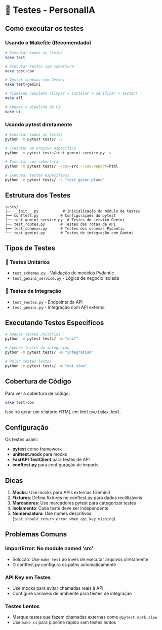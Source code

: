 # 🧪 Testes - PersonalIA

## Como executar os testes

### Usando o Makefile (Recomendado)

```bash
# Executar todos os testes
make test

# Executar testes com cobertura
make test-cov

# Testar conexão com Gemini
make test-gemini

# Pipeline completo (limpar + instalar + verificar + testar)
make all

# Apenas o pipeline de CI
make ci
```

### Usando pytest diretamente

```bash
# Executar todos os testes
python -m pytest tests/ -v

# Executar um arquivo específico
python -m pytest tests/test_gemini_service.py -v

# Executar com cobertura
python -m pytest tests/ --cov=src --cov-report=html

# Executar testes específicos
python -m pytest tests/ -k "test_gerar_plano"
```

## Estrutura dos Testes

```
tests/
├── __init__.py           # Inicialização do módulo de testes
├── conftest.py          # Configurações do pytest
├── test_gemini_service.py  # Testes do serviço Gemini
├── test_routes.py       # Testes das rotas da API
├── test_schemas.py      # Testes dos schemas Pydantic
└── test_gemini.py       # Testes de integração com Gemini
```

## Tipos de Testes

### 🔸 Testes Unitários
- `test_schemas.py` - Validação de modelos Pydantic
- `test_gemini_service.py` - Lógica de negócio isolada

### 🔸 Testes de Integração  
- `test_routes.py` - Endpoints da API
- `test_gemini.py` - Integração com API externa

## Executando Testes Específicos

```bash
# Apenas testes unitários
python -m pytest tests/ -m "unit"

# Apenas testes de integração  
python -m pytest tests/ -m "integration"

# Pular testes lentos
python -m pytest tests/ -m "not slow"
```

## Cobertura de Código

Para ver a cobertura de código:

```bash
make test-cov
```

Isso irá gerar um relatório HTML em `htmlcov/index.html`.

## Configuração

Os testes usam:
- **pytest** como framework
- **unittest.mock** para mocks
- **FastAPI TestClient** para testes de API
- **conftest.py** para configuração de imports

## Dicas

1. **Mocks**: Use mocks para APIs externas (Gemini)
2. **Fixtures**: Defina fixtures no conftest.py para dados reutilizáveis
3. **Marcadores**: Use marcadores pytest para categorizar testes
4. **Isolamento**: Cada teste deve ser independente
5. **Nomenclatura**: Use nomes descritivos (`test_should_return_error_when_api_key_missing`)

## Problemas Comuns

### ImportError: No module named 'src'
- Solução: Use `make test` ao invés de executar arquivos diretamente
- O conftest.py configura os paths automaticamente

### API Key em Testes
- Use mocks para evitar chamadas reais à API
- Configure variáveis de ambiente para testes de integração

### Testes Lentos
- Marque testes que fazem chamadas externas como `@pytest.mark.slow`
- Use `make ci` para pipeline rápido sem testes lentos